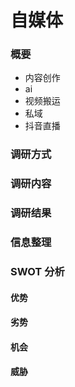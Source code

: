 # 自媒体

### 概要

- 内容创作
- ai
- 视频搬运
- 私域
- 抖音直播

### 调研方式

### 调研内容

### 调研结果

### 信息整理

### SWOT 分析

#### 优势

#### 劣势

#### 机会

#### 威胁
